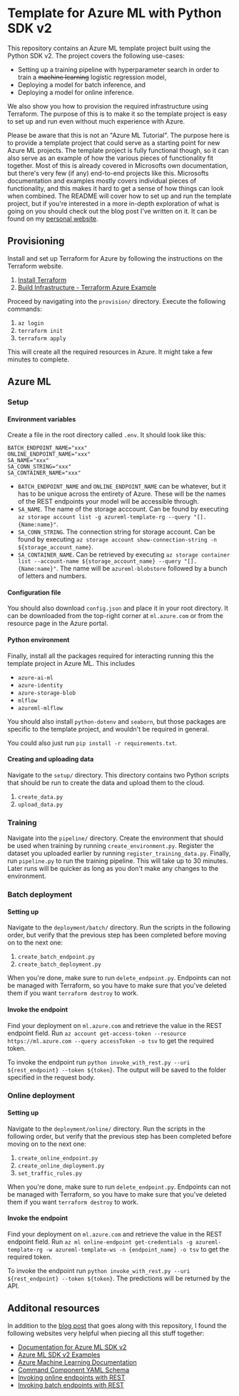 # Template for Azure ML with Python SDK v2

This repository contains an Azure ML template project built using the Python SDK v2. The project covers the following use-cases:

* Setting up a training pipeline with hyperparameter search in order to train a ~~machine learning~~ logistic regression model,
* Deploying a model for batch inference, and 
* Deploying a model for online inference.

We also show you how to provision the required infrastructure using Terraform. The purpose of this is to make it so the template project is easy to set up and run even without much experience with Azure. 

Please be aware that this is not an "Azure ML Tutorial". The purpose here is to provide a template project that could serve as a starting point for new Azure ML projects. The template project is fully functional though, so it can also serve as an example of how the various pieces of functionality fit together. Most of this is already covered in Microsofts own documentation, but there's very few (if any) end-to-end projects like this. Microsofts documentation and examples mostly covers individual pieces of functionality, and this makes it hard to get a sense of how things can look when combined.  The README will cover how to set up and run the template project, but if you're interested in a more in-depth exploration of what is going on you should check out the blog post I've written on it. It can be found on my [personal website](https://oyvind.dev).

## Provisioning

Install and set up Terraform for Azure by following the instructions on the Terraform website.

1. [Install Terraform](https://developer.hashicorp.com/terraform/tutorials/azure-get-started/install-cli)
2. [Build Infrastructure - Terraform Azure Example](https://developer.hashicorp.com/terraform/tutorials/azure-get-started/azure-build)

Proceed by navigating into the `provision/` directory. Execute the following commands: 

1. `az login` 
2. `terraform init`
3. `terraform apply`

This will create all the required resources in Azure. It might take a few minutes to complete.

## Azure ML

### Setup

#### Environment variables

Create a file in the root directory called `.env`. It should look like this: 

```
BATCH_ENDPOINT_NAME="xxx"
ONLINE_ENDPOINT_NAME="xxx"
SA_NAME="xxx"
SA_CONN_STRING="xxx"
SA_CONTAINER_NAME="xxx"
```

* `BATCH_ENDPOINT_NAME` and `ONLINE_ENDPOINT_NAME` can be whatever, but it has to be unique across the entirety of Azure. These will be the names of the REST endpoints your model will be accessible through.
* `SA_NAME`. The name of the storage acccount. Can be found by executing `az storage account list -g azureml-template-rg --query "[].{Name:name}"`.
* `SA_CONN_STRING`. The connection string for storage account. Can be found by executing `az storage account show-connection-string -n ${storage_account_name}`.
* `SA_CONTAINER_NAME`. Can be retrieved by executing `az storage container list --account-name ${storage_account_name} --query "[].{Name:name}"`. The name will be `azureml-blobstore` followed by a bunch of letters and numbers.

#### Configuration file

You should also download `config.json` and place it in your root directory. It can be downloaded from the top-right corner at `ml.azure.com` or from the resource page in the Azure portal. 

#### Python environment

Finally, install all the packages required for interacting running this the template project in Azure ML. This includes

  * `azure-ai-ml`
  * `azure-identity`
  * `azure-storage-blob`
  * `mlflow`
  * `azureml-mlflow`

You should also install `python-dotenv` and `seaborn`, but those packages are specific to the template project, and wouldn't be required in general.

You could also just run `pip install -r requirements.txt`. 

#### Creating and uploading data

Navigate to the `setup/` directory. This directory contains two Python scripts that should be run to create the data and upload them to the cloud.

1. `create_data.py`
2. `upload_data.py`

### Training

Navigate into the `pipeline/` directory. Create the environment that should be used when training by running `create_environment.py`. Register the dataset you uploaded earlier by running `register_training_data.py`. Finally, run `pipeline.py` to run the training pipeline. This will take up to 30 minutes. Later runs will be quicker as long as you don't make any changes to the environment.

### Batch deployment

#### Setting up

Navigate to the `deployment/batch/` directory. Run the scripts in the following order, but verify that the previous step has been completed before moving on to the next one: 

1. `create_batch_endpoint.py`
2. `create_batch_deployment.py`

When you're done, make sure to run `delete_endpoint.py`.  Endpoints can not be managed with Terraform, so you have to make sure that you've deleted them if you want `terraform destroy` to work.

#### Invoke the endpoint

Find your deployment on `ml.azure.com` and retrieve the value in the REST endpoint field. Run `az account get-access-token --resource https://ml.azure.com --query accessToken -o tsv` to get the required token. 

To invoke the endpoint run `python invoke_with_rest.py --uri ${rest_endpoint} --token ${token}`. The output will be saved to the folder specified in the request body.

### Online deployment

#### Setting up

Navigate to the `deployment/online/` directory. Run the scripts in the following order, but verify that the previous step has been completed before moving on to the next one: 

1. `create_online_endpoint.py`
2. `create_online_deployment.py`
3. `set_traffic_rules.py`

When you're done, make sure to run `delete_endpoint.py`.  Endpoints can not be managed with Terraform, so you have to make sure that you've deleted them if you want `terraform destroy` to work.

#### Invoke the endpoint

Find your deployment on `ml.azure.com` and retrieve the value in the REST endpoint field. Run `az ml online-endpoint get-credentials -g azureml-template-rg -w azureml-template-ws -n {endpoint_name} -o tsv` to get the required token. 

To invoke the endpoint run `python invoke_with_rest.py --uri ${rest_endpoint} --token ${token}`. The predictions will be returned by the API.

## Additonal resources

In addition to the [blog post](https://oyvind.dev/blog/getting-started-with-azure-ml-and-the-python-sdk/) that goes along with this repository, I found the following websites very helpful when piecing all this stuff together:

* [Documentation for Azure ML SDK v2](https://learn.microsoft.com/nb-no/python/api/overview/azure/ai-ml-readme?view=azure-python)
* [Azure ML SDK v2 Examples](https://github.com/Azure/azureml-examples/tree/main/sdk/python)
* [Azure Machine Learning Documentation](https://learn.microsoft.com/en-us/azure/machine-learning/)
* [Command Component YAML Schema](https://learn.microsoft.com/en-us/azure/machine-learning/reference-yaml-component-command)
* [Invoking online endpoints with REST](https://learn.microsoft.com/en-us/azure/machine-learning/how-to-deploy-with-rest#invoke-the-endpoint-to-score-data-with-your-model)
* [Invoking batch endpoints with REST](https://learn.microsoft.com/en-us/azure/machine-learning/how-to-deploy-batch-with-rest#configure-the-output-location-and-overwrite-settings)




